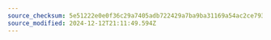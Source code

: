 ```yaml
---
source_checksum: 5e51222e0e0f36c29a7405adb722429a7ba9ba31169a54ac2ce793e8cc11406c
source_modified: 2024-12-12T21:11:49.594Z
---
```


